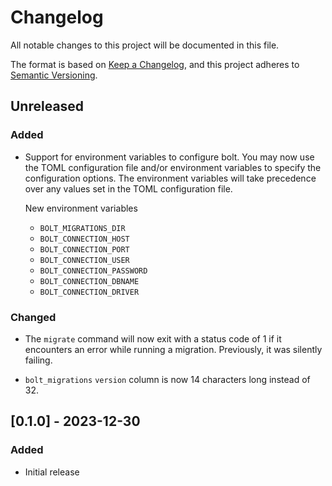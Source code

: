 # Changelog

All notable changes to this project will be documented in this file.

The format is based on [Keep a Changelog](https://keepachangelog.com/en/1.0.0/),
and this project adheres to [Semantic Versioning](https://semver.org/spec/v2.0.0.html).

## Unreleased

### Added

- Support for environment variables to configure bolt. You may now use the TOML configuration
  file and/or environment variables to specify the configuration options. The environment variables
  will take precedence over any values set in the TOML configuration file.

  New environment variables
  - `BOLT_MIGRATIONS_DIR`
  - `BOLT_CONNECTION_HOST`
  - `BOLT_CONNECTION_PORT`
  - `BOLT_CONNECTION_USER`
  - `BOLT_CONNECTION_PASSWORD`
  - `BOLT_CONNECTION_DBNAME`
  - `BOLT_CONNECTION_DRIVER`

### Changed

- The `migrate` command will now exit with a status code of 1
  if it encounters an error while running a migration. Previously,
  it was silently failing.

- `bolt_migrations` `version` column is now 14 characters long instead of 32.

## [0.1.0] - 2023-12-30

### Added

- Initial release

<!-- template
## [X.Y.Z] - YYYY-MM-DD
### Added
- for new features.
### Changed
- for changes in existing functionality.
### Deprecated
- for soon-to-be removed features.
### Removed
- for now removed features.
### Fixed
- for any bug fixes.
### Security
- in case of vulnerabilities.
-->
